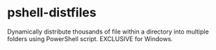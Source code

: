# pshell-distfiles
Dynamically distribute thousands of file within a directory into multiple folders using PowerShell script. EXCLUSIVE for Windows.
